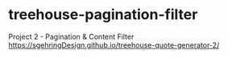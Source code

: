 # treehouse-pagination-filter
Project 2 - Pagination &amp; Content Filter
https://sgehringDesign.github.io/treehouse-quote-generator-2/
